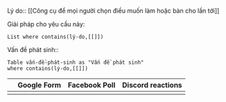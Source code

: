Lý do:: [[Công cụ để mọi người chọn điều muốn làm hoặc bàn cho lần tới]]

Giải pháp cho yêu cầu này:
```dataview
List where contains(lý-do,[[]])
```

Vấn đề phát sinh::
```dataview
Table vấn-đề-phát-sinh as "Vấn đề phát sinh" 
where contains(lý-do,[[]])
```

|     | Google Form | Facebook Poll | Discord reactions |
| --- | ----------- | ------------- | ----------------- |
|     |             |               |                   |
